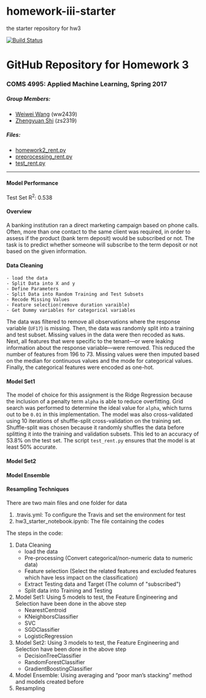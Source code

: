# homework-iii-starter
the starter repository for hw3

[![Build Status](https://travis-ci.com/AppliedMachineLearning/homework-iii-WeiweiVivianWang.svg?token=FY3cqhRLkpqpLqmFhgu9&branch=master)](https://travis-ci.com/AppliedMachineLearning/homework-iii-WeiweiVivianWang)


# GitHub Repository for Homework 3

### COMS 4995: Applied Machine Learning, Spring 2017



##### Group Members:

- [Weiwei Wang](https://github.com/WeiweiVivianWang) (ww2439)
- [Zhengyuan Shi](https://github.com/KennethAY) (zs2319)

##### Files:

- [homework2_rent.py](./homework2_rent.py)
- [preprocessing_rent.py](./preprocessing_rent.py)
- [test_rent.py](./test_rent.py)

*****

#### Model Performance

Test Set R<sup>2</sup>: 0.538


#### Overview

A banking institution ran a direct marketing campaign based on phone calls. Often, more than one contact to the same client was required, in order to assess if the product (bank term deposit) would be subscribed or not. The task is to predict whether someone will subscribe to the term deposit or not based on the given information.

#### Data Cleaning

	- load the data
	- Split Data into X and y
	- Define Parameters
	- Split Data into Random Training and Test Subsets
	- Recode Missing Values 
	- Feature selection(remove duration varaible)	
	- Get Dummy variables for categorical variables

	 	
	
The data was filtered to remove all observations where the response variable (`UF17`) is missing. Then, the data was randomly split into a training and test subset. Missing values in the data were then recoded as `NaN`s. Next, all features that were specific to the tenant—or were leaking information about the response variable—were removed. This reduced the number of features from 196 to 73. Missing values were then imputed based on the median for continuous values and the mode for categorical values. Finally, the categorical features were encoded as one-hot.

#### Model Set1 

The model of choice for this assignment is the Ridge Regression because the inclusion of a penalty term `alpha` is able to reduce overfitting. Grid search was performed to determine the ideal value for `alpha`, which turns out to be `0.01` in this implementation. The model was also cross-validated using 10 iterations of shuffle-split cross-validation on the training set. Shuffle-split was chosen because it randomly shuffles the data before splitting it into the training and validation subsets. This led to an accuracy of 53.8% on the test set. The script `test_rent.py` ensures that the model is at least 50% accurate.


#### Model Set2

#### Model Ensemble

#### Resampling Techniques






There are two main files and one folder for data
1) .travis.yml: To configure the Travis and set the environment for test
2) hw3_starter_notebook.ipynb: The file containing the codes

The steps in the code:
1) Data Cleaning
	- load the data
	- Pre-processing (Convert categorical/non-numeric data to numeric data)
	- Feature selection (Select the related features and excluded features which have less impact on the classification)
	- Extract Testing data and Target (The column of "subscribed")
	- Split data into Training and Testing
2) Model Set1: Using 5 models to test, the Feature Engineering and Selection have been done in the above step
	- NearestCentroid
	- KNeighborsClassifier
	- SVC
	- SGDClassifier
	- LogisticRegression
3) Model Set2: Using 3 models to test, the Feature Engineering and Selection have been done in the above step
	- DecisionTreeClassifier
	- RandomForestClassifier
	- GradientBoostingClassifier
4) Model Ensemble: Uising averaging and “poor man’s stacking” method and models created before
5) Resampling
	
